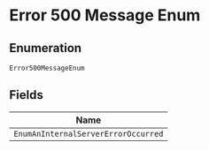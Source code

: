 
# Error 500 Message Enum

## Enumeration

`Error500MessageEnum`

## Fields

| Name |
|  --- |
| `EnumAnInternalServerErrorOccurred` |

